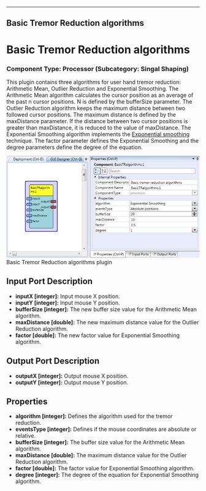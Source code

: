    
---
Basic Tremor Reduction algorithms
---

# Basic Tremor Reduction algorithms

### Component Type: Processor (Subcategory: Singal Shaping)

This plugin contains three algorithms for user hand tremor reduction: Arithmetic Mean, Outlier Reduction and Exponential Smoothing. The Arithmetic Mean algorithm calculates the cursor position as an average of the past n cursor positions. N is defined by the bufferSize parameter. The Outlier Reduction algorithm keeps the maximum distance between two followed cursor positions. The maximum distance is defined by the maxDistance parameter. If the distance between two cursor positions is greater than maxDistance, it is reduced to the value of maxDistance. The Exponential Smoothing algorithm implements the [Exponential smoothing](http://en.wikipedia.org/wiki/Exponential_smoothing) technique. The factor parameter defines the Exponential Smoothing and the degree parameters define the degree of the equation.

![Screenshot: Basic Tremor Reduction algorithms plugin](img/BasicTRalgorithms.jpg "Screenshot: Basic Tremor Reduction algorithms plugin")  
Basic Tremor Reduction algorithms plugin

## Input Port Description

*   **inputX \[integer\]:** Input mouse X position.
*   **inputY \[integer\]:** Input mouse Y position.
*   **bufferSize \[integer\]:** The new buffer size value for the Arithmetic Mean algorithm.
*   **maxDistance \[double\]:** The new maximum distance value for the Outlier Reduction algorithm.
*   **factor \[double\]:** The new factor value for Exponential Smoothing algorithm.

## Output Port Description

*   **outputX \[****integer****\]:** Output mouse X position.
*   **outputY \[****integer****\]:** Output mouse Y position.

## Properties

*   **algorithm \[integer\]:** Defines the algorithm used for the tremor reduction.
*   **eventsType \[integer\]:** Defines if the mouse coordinates are absolute or relative.
*   **bufferSize \[integer\]:** The buffer size value for the Arithmetic Mean algorithm.
*   **maxDistance \[double\]:** The maximum distance value for the Outlier Reduction algorithm.
*   **factor \[double\]:** The factor value for Exponential Smoothing algorithm.
*   **degree \[integer\]:** The degree of the equation for Exponential Smoothing algorithm.